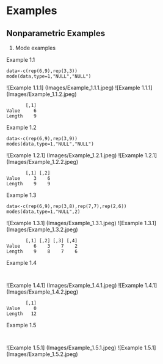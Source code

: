 # Examples

## Nonparametric Examples

1. Mode examples

Example 1.1
```language-R
data<-c(rep(6,9),rep(3,3))
mode(data,type=1,"NULL","NULL")
```

![Example 1.1.1] (Images/Example_1.1.1.jpeg) 
![Example 1.1.1] (Images/Example_1.1.2.jpeg)

```
       [,1]
Value     6
Length    9
```

Example 1.2
```language-R
data<-c(rep(6,9),rep(3,9))
modes(data,type=1,"NULL","NULL")
```

![Example 1.2.1] (Images/Example_1.2.1.jpeg)
![Example 1.2.1] (Images/Example_1.2.2.jpeg)
```
       [,1] [,2]
Value     3    6
Length    9    9
```



Example 1.3
```language-R
data<-c(rep(6,9),rep(3,8),rep(7,7),rep(2,6))
modes(data,type=1,"NULL",2)
```

![Example 1.3.1] (Images/Example_1.3.1.jpeg)
![Example 1.3.1] (Images/Example_1.3.2.jpeg)

```
       [,1] [,2] [,3] [,4]
Value     6    3    7    2
Length    9    8    7    6
```

Example 1.4
```language-R


```
![Example 1.4.1] (Images/Example_1.4.1.jpeg)
![Example 1.4.1] (Images/Example_1.4.2.jpeg)

```
       [,1]
Value     0
Length   12

```


Example 1.5
```language-R


```
![Example 1.5.1] (Images/Example_1.5.1.jpeg)
![Example 1.5.1] (Images/Example_1.5.2.jpeg)

```


```


